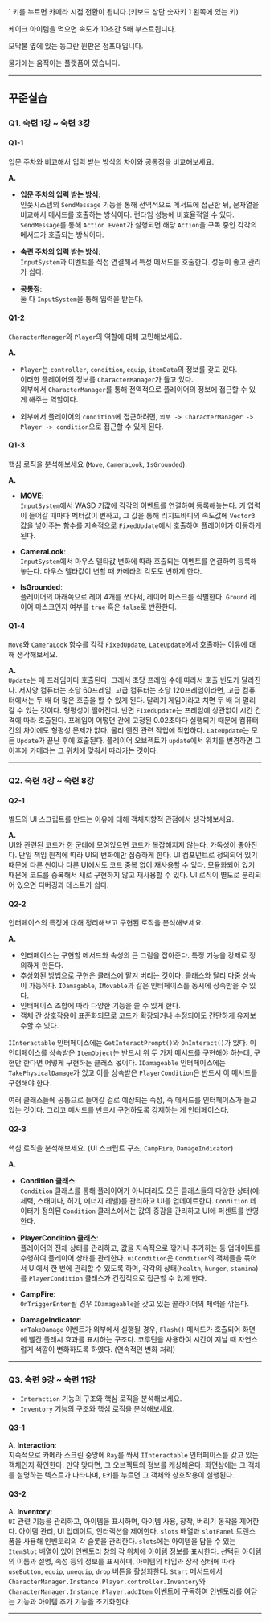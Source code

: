 ` 키를 누르면 카메라 시점 전환이 됩니다.(키보드 상단 숫자키 1 왼쪽에 있는 키)

케이크 아이템을 먹으면 속도가 10초간 5배 부스트됩니다.

모닥불 옆에 있는 동그란 원판은 점프대입니다.

물가에는 움직이는 플랫폼이 있습니다.

------------------------------------------------------------------------

## 꾸준실습

### Q1. 숙련 1강 ~ 숙련 3강

#### Q1-1  
입문 주차와 비교해서 입력 받는 방식의 차이와 공통점을 비교해보세요.  

**A.**  
- **입문 주차의 입력 받는 방식**:  
  인풋시스템의 `SendMessage` 기능을 통해 전역적으로 메서드에 접근한 뒤, 문자열을 비교해서 메서드를 호출하는 방식이다. 런타임 성능에 비효율적일 수 있다. `SendMessage`를 통해 `Action Event`가 실행되면 해당 `Action`을 구독 중인 각각의 메서드가 호출되는 방식이다.

- **숙련 주차의 입력 받는 방식**:  
  `InputSystem`과 이벤트를 직접 연결해서 특정 메서드를 호출한다. 성능이 좋고 관리가 쉽다.

- **공통점**:  
  둘 다 `InputSystem`을 통해 입력을 받는다.

#### Q1-2  
`CharacterManager`와 `Player`의 역할에 대해 고민해보세요.  

**A.**  
- `Player`는 `controller`, `condition`, `equip`, `itemData`의 정보를 갖고 있다.  
  이러한 플레이어의 정보를 `CharacterManager`가 들고 있다.  
  외부에서 `CharacterManager`를 통해 전역적으로 플레이어의 정보에 접근할 수 있게 해주는 역할이다.

- 외부에서 플레이어의 `condition`에 접근하려면, `외부 -> CharacterManager -> Player -> condition`으로 접근할 수 있게 된다.

#### Q1-3  
핵심 로직을 분석해보세요 (`Move`, `CameraLook`, `IsGrounded`).

**A.**  
- **MOVE**:  
  `InputSystem`에서 WASD 키값에 각각의 이벤트를 연결하여 등록해놓는다. 키 입력이 들어갈 때마다 벡터값이 변하고, 그 값을 통해 리지드바디의 속도값에 `Vector3` 값을 넣어주는 함수를 지속적으로 `FixedUpdate`에서 호출하여 플레이어가 이동하게 된다.

- **CameraLook**:  
  `InputSystem`에서 마우스 델타값 변화에 따라 호출되는 이벤트를 연결하여 등록해놓는다. 마우스 델타값이 변할 때 카메라의 각도도 변하게 한다.

- **IsGrounded**:  
  플레이어의 아래쪽으로 레이 4개를 쏘아서, 레이어 마스크를 식별한다. `Ground` 레이어 마스크인지 여부를 `true` 혹은 `false`로 반환한다.

#### Q1-4  
`Move`와 `CameraLook` 함수를 각각 `FixedUpdate`, `LateUpdate`에서 호출하는 이유에 대해 생각해보세요.

**A.**  
`Update`는 매 프레임마다 호출된다. 그래서 초당 프레임 수에 따라서 호출 빈도가 달라진다. 저사양 컴퓨터는 초당 60프레임, 고급 컴퓨터는 초당 120프레임이라면, 고급 컴퓨터에서는 두 배 더 많은 호출을 할 수 있게 된다. 달리기 게임이라고 치면 두 배 더 멀리 갈 수 있는 것이다. 형평성이 떨어진다. 반면 `FixedUpdate`는 프레임에 상관없이 시간 간격에 따라 호출된다. 프레임이 어떻던 간에 고정된 0.02초마다 실행되기 때문에 컴퓨터 간의 차이에도 형평성 문제가 없다. 물리 엔진 관련 작업에 적합하다. `LateUpdate`는 모든 `Update`가 끝난 후에 호출된다. 플레이어 오브젝트가 `update`에서 위치를 변경하면 그 이후에 카메라는 그 위치에 맞춰서 따라가는 것이다.

---

### Q2. 숙련 4강 ~ 숙련 8강

#### Q2-1  
별도의 UI 스크립트를 만드는 이유에 대해 객체지향적 관점에서 생각해보세요.  

**A.**  
UI와 관련된 코드가 한 군데에 모여있으면 코드가 복잡해지지 않는다. 가독성이 좋아진다. 단일 책임 원칙에 따라 UI의 변화에만 집중하게 한다. UI 컴포넌트로 정의되어 있기 때문에 다른 씬이나 다른 UI에서도 코드 중복 없이 재사용할 수 있다. 모듈화되어 있기 때문에 코드를 중복해서 새로 구현하지 않고 재사용할 수 있다. UI 로직이 별도로 분리되어 있으면 디버깅과 테스트가 쉽다.

#### Q2-2  
인터페이스의 특징에 대해 정리해보고 구현된 로직을 분석해보세요.  

**A.**  
- 인터페이스는 구현할 메서드와 속성의 큰 그림을 잡아준다. 특정 기능을 강제로 정의하게 만든다.
- 추상화된 방법으로 구현은 클래스에 맡겨 버리는 것이다. 클래스와 달리 다중 상속이 가능하다. `IDamagable`, `IMovable`과 같은 인터페이스를 동시에 상속받을 수 있다.  
- 인터페이스 조합에 따라 다양한 기능을 쓸 수 있게 한다.
- 객체 간 상호작용이 표준화되므로 코드가 확장되거나 수정되어도 간단하게 유지보수할 수 있다.

`IInteractable` 인터페이스에는 `GetInteractPrompt()`와 `OnInteract()`가 있다. 이 인터페이스를 상속받은 `ItemObject`는 반드시 위 두 가지 메서드를 구현해야 하는데, 구현만 한다면 어떻게 구현하든 클래스 몫이다. `IDamageable` 인터페이스에는 `TakePhysicalDamage`가 있고 이를 상속받은 `PlayerCondition`은 반드시 이 메서드를 구현해야 한다.

여러 클래스들에 공통으로 들어갈 걸로 예상되는 속성, 즉 메서드를 인터페이스가 들고 있는 것이다. 그리고 메서드를 반드시 구현하도록 강제하는 게 인터페이스다.

#### Q2-3  
핵심 로직을 분석해보세요. (UI 스크립트 구조, `CampFire`, `DamageIndicator`)

**A.**  
- **Condition 클래스**:  
  `Condition` 클래스를 통해 플레이어가 아니더라도 모든 클래스들의 다양한 상태(예: 체력, 스태미나, 허기, 에너지 레벨)를 관리하고 UI를 업데이트한다. `Condition` 데이터가 정의된 `Condition` 클래스에서는 값의 증감을 관리하고 UI에 퍼센트를 반영한다.

- **PlayerCondition 클래스**:  
  플레이어의 전체 상태를 관리하고, 값을 지속적으로 깎거나 추가하는 등 업데이트를 수행하여 플레이어 상태를 관리한다. `uiCondition`은 `Condition`의 객체들을 묶어서 UI에서 한 번에 관리할 수 있도록 하며, 각각의 상태(`health`, `hunger`, `stamina`)를 `PlayerCondition` 클래스가 간접적으로 접근할 수 있게 한다.

- **CampFire**:  
  `OnTriggerEnter`될 경우 `IDamageable`을 갖고 있는 콜라이더의 체력을 깎는다.

- **DamageIndicator**:  
  `onTakeDamage` 이벤트가 외부에서 실행될 경우, `Flash()` 메서드가 호출되어 화면에 빨간 플래시 효과를 표시하는 구조다. 코루틴을 사용하여 시간이 지날 때 자연스럽게 색깔이 변화하도록 하였다. (연속적인 변화 처리)

---

### Q3. 숙련 9강 ~ 숙련 11강  

- `Interaction` 기능의 구조와 핵심 로직을 분석해보세요.
- `Inventory` 기능의 구조와 핵심 로직을 분석해보세요.

#### Q3-1  
A. **Interaction**:  
   지속적으로 카메라 스크린 중앙에 `Ray`를 쏴서 `IInteractable` 인터페이스를 갖고 있는 객체인지 확인한다. 만약 맞다면, 그 오브젝트의 정보를 캐싱해온다. 화면상에는 그 객체를 설명하는 텍스트가 나타나며, `E`키를 누르면 그 객체와 상호작용이 실행된다.

#### Q3-2  
A. **Inventory**:  
   `UI` 관련 기능을 관리하고, 아이템을 표시하며, 아이템 사용, 장착, 버리기 동작을 제어한다. 아이템 관리, UI 업데이트, 인터랙션을 제어한다. `slots` 배열과 `slotPanel` 트랜스폼을 사용해 인벤토리의 각 슬롯을 관리한다. `slots`에는 아이템을 담을 수 있는 `ItemSlot` 배열이 있어 인벤토리 창의 각 위치에 아이템 정보를 표시한다. 선택된 아이템의 이름과 설명, 속성 등의 정보를 표시하며, 아이템의 타입과 장착 상태에 따라 `useButton`, `equip`, `unequip`, `drop` 버튼을 활성화한다. `Start` 메서드에서 `CharacterManager.Instance.Player.controller.Inventory`와 `CharacterManager.Instance.Player.addItem` 이벤트에 구독하여 인벤토리를 여닫는 기능과 아이템 추가 기능을 초기화한다.

------------------------------------------------------------------------


